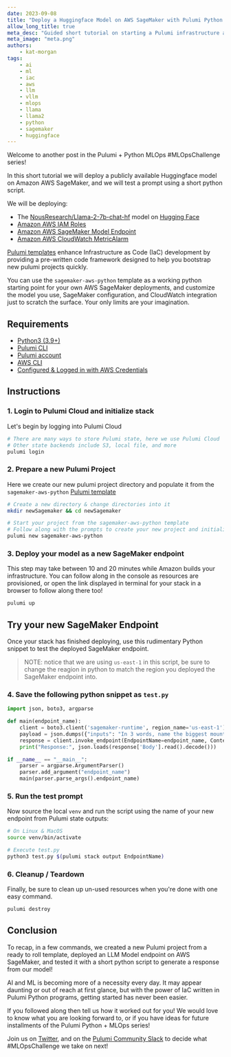```yaml
---
date: 2023-09-08
title: "Deploy a Huggingface Model on AWS SageMaker with Pulumi Python IaC"
allow_long_title: true
meta_desc: "Guided short tutorial on starting a Pulumi infrastructure as code project to deploy Huggingface LLM Models on Amazon SageMaker machine learning platform"
meta_image: "meta.png"
authors:
    - kat-morgan
tags:
    - ai
    - ml
    - iac
    - aws
    - llm
    - vllm
    - mlops
    - llama
    - llama2
    - python
    - sagemaker
    - huggingface
---
```


Welcome to another post in the Pulumi + Python MLOps #MLOpsChallenge series!

In this short tutorial we will deploy a publicly available Huggingface model on Amazon AWS SageMaker, and we will test a prompt using a short python script.

We will be deploying:

* The [NousResearch/Llama-2-7b-chat-hf](https://huggingface.co/NousResearch/Llama-2-7b-chat-hf) model on [Hugging Face](https://huggingface.co/) 
* [Amazon AWS IAM Roles](https://www.pulumi.com/registry/packages/aws/api-docs/iam/role/)
* [Amazon AWS SageMaker Model Endpoint](https://www.pulumi.com/registry/packages/aws/api-docs/sagemaker/model/)
* [Amazon AWS CloudWatch MetricAlarm](https://www.pulumi.com/registry/packages/aws/api-docs/cloudwatch/metricalarm/)

[Pulumi templates](../how-to-create-and-share-a-pulumi-template) enhance Infrastructure as Code (IaC) development by providing a pre-written code framework designed to help you bootstrap new pulumi projects quickly.

You can use the `sagemaker-aws-python` template as a working python starting point for your own AWS SageMaker deployments, and customize the model you use, SageMaker configuration, and CloudWatch integration just to scratch the surface. Your only limits are your imagination.

## Requirements

* [Python3 (3.9+)](https://www.python.org/downloads/)
* [Pulumi CLI](https://www.pulumi.com/docs/install/)
* [Pulumi account](https://app.pulumi.com/signup)
* [AWS CLI](https://docs.aws.amazon.com/cli/latest/userguide/getting-started-install.html)
* [Configured & Logged in with AWS Credentials](https://docs.aws.amazon.com/cli/latest/userguide/cli-chap-authentication.html)

## Instructions

### 1. Login to Pulumi Cloud and initialize stack

Let's begin by logging into Pulumi Cloud

```bash
# There are many ways to store Pulumi state, here we use Pulumi Cloud
# Other state backends include S3, local file, and more
pulumi login
```

### 2. Prepare a new Pulumi Project

Here we create our new pulumi project directory and populate it from the `sagemaker-aws-python` [Pulumi template](https://github.com/pulumi/templates)

```bash
# Create a new directory & change directories into it
mkdir newSagemaker && cd newSagemaker

# Start your project from the sagemaker-aws-python template
# Follow along with the prompts to create your new project and initialize a stack
pulumi new sagemaker-aws-python
```

### 3. Deploy your model as a new SageMaker endpoint

This step may take between 10 and 20 minutes while Amazon builds your infrastructure. You can follow along in the console as resources are provisioned, or open the link displayed in terminal for your stack in a browser to follow along there too!

```bash
pulumi up
```

## Try your new SageMaker Endpoint

Once your stack has finished deploying, use this rudimentary Python snippet to test the deployed SageMaker endpoint.

> NOTE: notice that we are using `us-east-1` in this script, be sure to change the reagion in python to match the region you deployed the SageMaker endpoint into.

### 4. Save the following python snippet as `test.py`

```python
import json, boto3, argparse

def main(endpoint_name):
    client = boto3.client('sagemaker-runtime', region_name='us-east-1')
    payload = json.dumps({"inputs": "In 3 words, name the biggest mountain on earth?"})
    response = client.invoke_endpoint(EndpointName=endpoint_name, ContentType="application/json", Body=payload)
    print("Response:", json.loads(response['Body'].read().decode()))

if __name__ == "__main__":
    parser = argparse.ArgumentParser()
    parser.add_argument("endpoint_name")
    main(parser.parse_args().endpoint_name)
```

### 5. Run the test prompt

Now source the local `venv` and run the script using the name of your new endpoint from Pulumi state outputs:

```bash
# On Linux & MacOS
source venv/bin/activate

# Execute test.py
python3 test.py $(pulumi stack output EndpointName)
```

### 6. Cleanup / Teardown

Finally, be sure to clean up un-used resources when you're done with one easy command.

```bash
pulumi destroy
```

## Conclusion

To recap, in a few commands, we created a new Pulumi project from a ready to roll template, deployed an LLM Model endpoint on AWS SageMaker, and tested it with a short python script to generate a response from our model!

AI and ML is becoming more of a necessity every day. It may appear daunting or out of reach at first glance, but with the power of IaC written in Pulumi Python programs, getting started has never been easier. 

If you followed along then tell us how it worked out for you! We would love to know what you are looking forward to, or if you have ideas for future installments of the Pulumi Python + MLOps series!

Join us on [Twitter](https://twitter.com/pulumicorp), and on the [Pulumi Community Slack](https://slack.pulumi.com) to decide what #MLOpsChallenge we take on next!